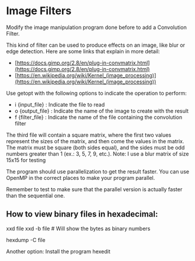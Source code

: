 # Image Filters

Modify the image manipulation program done before to add a Convolution Filter.

This kind of filter can be used to produce effects on an image, like blur or edge detection. Here are some links that explain in more detail:

- [https://docs.gimp.org/2.8/en/plug-in-convmatrix.html](https://docs.gimp.org/2.8/en/plug-in-convmatrix.html)
- [https://en.wikipedia.org/wiki/Kernel_(image_processing)](https://en.wikipedia.org/wiki/Kernel_(image_processing))

Use getopt with the following options to indicate the operation to perform:
- i {input_file} : Indicate the file to read
- o {output_file} : Indicate the name of the image to create with the result
- f {filter_file} : Indicate the name of the file containing the convolution filter

The third file will contain a square matrix, where the first two values represent the sizes of the matrix, and then come the values in the matrix. The matrix must be square (both sides equal), and the sides must be odd numbers greater than 1 (ex.: 3, 5, 7, 9, etc.). Note: I use a blur matrix of size 15x15 for testing

The program should use parallelization to get the result faster. You can use OpenMP in the correct places to make your program parallel.

Remember to test to make sure that the parallel version is actually faster than the sequential one.

## How to view binary files in hexadecimal:

xxd file
xxd -b file     # Will show the bytes as binary numbers

hexdump -C file


Another option:
    Install the program hexedit
